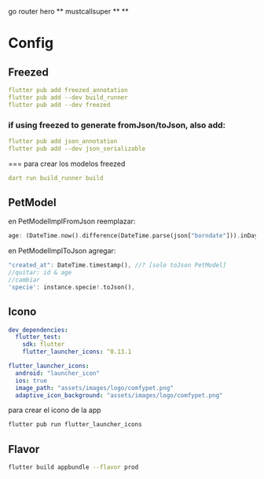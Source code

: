 go router
hero
**
mustcallsuper
**
\*\*

# Config

## Freezed

```yaml
flutter pub add freezed_annotation
flutter pub add --dev build_runner
flutter pub add --dev freezed
```

### if using freezed to generate fromJson/toJson, also add:

```yaml
flutter pub add json_annotation
flutter pub add --dev json_serializable
```

===
para crear los modelos freezed

```yaml
dart run build_runner build
```

## PetModel

en PetModelImplFromJson reemplazar:

```dart
age: (DateTime.now().difference(DateTime.parse(json["borndate"])).inDays) ~/ 365, //? [solo fromJson PetModel]
```

en PetModelImplToJson agregar:

```dart
"created_at": DateTime.timestamp(), //? [solo toJson PetModel]
//quitar: id & age
//cambiar
'specie': instance.specie!.toJson(),
```

## Icono

```yaml
dev_dependencies:
  flutter_test:
    sdk: flutter
	flutter_launcher_icons: ^0.13.1

flutter_launcher_icons:
  android: "launcher_icon"
  ios: true
  image_path: "assets/images/logo/comfypet.png"
  adaptive_icon_background: "assets/images/logo/comfypet.png"
```

para crear el icono de la app

```bash
flutter pub run flutter_launcher_icons
```

## Flavor

```bash
flutter build appbundle --flavor prod
```
